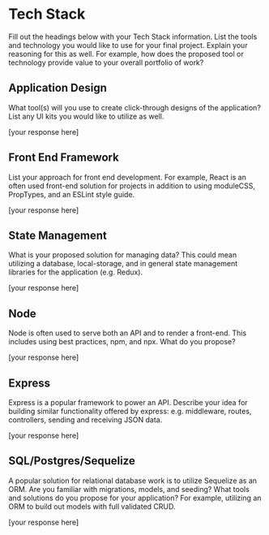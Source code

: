# Tech Stack

Fill out the headings below with your Tech Stack information. List the tools and technology you would like to use for your final project. Explain your reasoning for this as well. For example, how does the proposed tool or technology provide value to your overall portfolio of work?

## Application Design

What tool(s) will you use to create click-through designs of the application? List any UI kits you would like to utilize as well.

[your response here]

## Front End Framework

List your approach for front end development. For example, React is an often used front-end solution for projects in addition to using moduleCSS, PropTypes, and an ESLint style guide.

[your response here]

## State Management

What is your proposed solution for managing data? This could mean utilizing a database, local-storage, and in general state management libraries for the application (e.g. Redux).

[your response here]

## Node

Node is often used to serve both an API and to render a front-end. This includes using best practices, npm, and npx. What do you propose?

[your response here]

## Express

Express is a popular framework to power an API. Describe your idea for building similar functionality offered by express: e.g. middleware, routes, controllers, sending and receiving JSON data.

[your response here]

## SQL/Postgres/Sequelize

A popular solution for relational database work is to utilize Sequelize as an ORM. Are you familiar with migrations, models, and seeding? What tools and solutions do you propose for your application? For example, utilizing an ORM to build out models with full validated CRUD.

[your response here]
